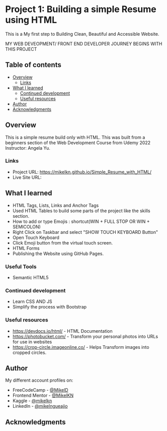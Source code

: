 # Project 1: Building a simple Resume using HTML

This is a My first step to Building Clean, Beautiful and Accessible Website. 

MY WEB DEVEOPMENT/ FRONT END DEVELOPER JOURNEY BEGINS WITH THIS PROJECT

## Table of contents

- [Overview](#overview)
  - [Links](#links)
- [What I learned](#what-i-learned)
  - [Continued development](#continued-development)
  - [Useful resources](#useful-resources)
- [Author](#author)
- [Acknowledgments](#acknowledgments)


## Overview
This is a simple resume build only with HTML. This was built from a beginners section of the Web Development Course from Udemy 2022 
Instructor: Angela Yu.

### Links

- Project URL: https://mikelkn.github.io/Simple_Resume_with_HTML/
- Live Site URL: 

## What I learned
- HTML Tags, Lists, Links and Anchor Tags 
- Used HTML Tables to build some parts of the project like the skills section.
-  How to add or type Emojis : shortcut(WIN + FULL STOP OR WIN + SEMICOLON)
  - Right Click on Taskbar and select "SHOW TOUCH KEYBOARD Button"
  - Open Touch Keyboard
  - Click Emoji button from the virtual touch screen.
- HTML Forms
- Publishing the Website using GitHub Pages.


### Useful Tools

- Semantic HTML5


### Continued development

- Learn CSS AND JS
- Simplify the process with Bootstrap


### Useful resources

- https://devdocs.io/html/ - HTML Documentation
- https://photobucket.com/ - Transform your personal photos into URLs for use in websites
- https://crop-circle.imageonline.co/ - Helps Transform images into cropped circles.

## Author
My different account profiles on:
- FreeCodeCamp - [@MikelD](https://www.freecodecamp.org/MikelD)
- Frontend Mentor - [@MikelKN](https://www.frontendmentor.io/profile/MikelKN)
- Kaggle - [@mikelkn](https://www.kaggle.com/mikelkn)
- LinkedIn - [@mikelngueajio](https://www.linkedin.com/in/mikelngueajio/)



## Acknowledgments


